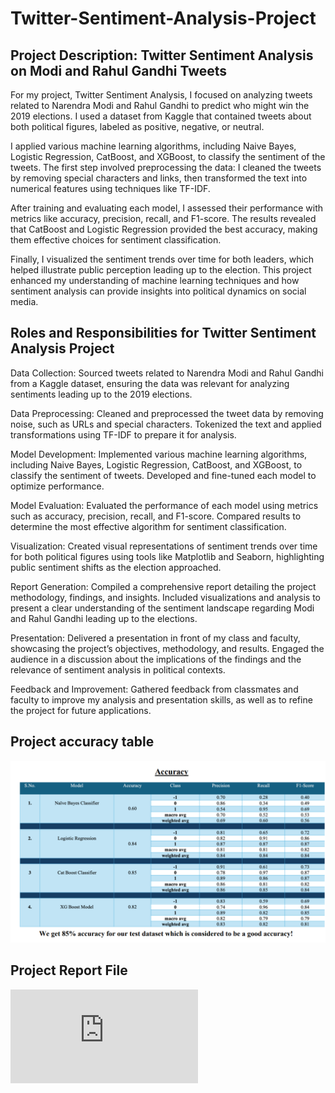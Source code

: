 # Twitter-Sentiment-Analysis-Project

## Project Description: Twitter Sentiment Analysis on Modi and Rahul Gandhi Tweets

For my project, Twitter Sentiment Analysis, I focused on analyzing tweets related to Narendra Modi and Rahul Gandhi to predict who might win the 2019 elections. I used a dataset from Kaggle that contained tweets about both political figures, labeled as positive, negative, or neutral.

I applied various machine learning algorithms, including Naive Bayes, Logistic Regression, CatBoost, and XGBoost, to classify the sentiment of the tweets. The first step involved preprocessing the data: I cleaned the tweets by removing special characters and links, then transformed the text into numerical features using techniques like TF-IDF.

After training and evaluating each model, I assessed their performance with metrics like accuracy, precision, recall, and F1-score. The results revealed that CatBoost and Logistic Regression provided the best accuracy, making them effective choices for sentiment classification.

Finally, I visualized the sentiment trends over time for both leaders, which helped illustrate public perception leading up to the election. This project enhanced my understanding of machine learning techniques and how sentiment analysis can provide insights into political dynamics on social media.

## Roles and Responsibilities for Twitter Sentiment Analysis Project

Data Collection: Sourced tweets related to Narendra Modi and Rahul Gandhi from a Kaggle dataset, ensuring the data was relevant for analyzing sentiments leading up to the 2019 elections.

Data Preprocessing: Cleaned and preprocessed the tweet data by removing noise, such as URLs and special characters. Tokenized the text and applied transformations using TF-IDF to prepare it for analysis.

Model Development: Implemented various machine learning algorithms, including Naive Bayes, Logistic Regression, CatBoost, and XGBoost, to classify the sentiment of tweets. Developed and fine-tuned each model to optimize performance.

Model Evaluation: Evaluated the performance of each model using metrics such as accuracy, precision, recall, and F1-score. Compared results to determine the most effective algorithm for sentiment classification.

Visualization: Created visual representations of sentiment trends over time for both political figures using tools like Matplotlib and Seaborn, highlighting public sentiment shifts as the election approached.

Report Generation: Compiled a comprehensive report detailing the project methodology, findings, and insights. Included visualizations and analysis to present a clear understanding of the sentiment landscape regarding Modi and Rahul Gandhi leading up to the elections.

Presentation: Delivered a presentation in front of my class and faculty, showcasing the project’s objectives, methodology, and results. Engaged the audience in a discussion about the implications of the findings and the relevance of sentiment analysis in political contexts.

Feedback and Improvement: Gathered feedback from classmates and faculty to improve my analysis and presentation skills, as well as to refine the project for future applications.

## Project accuracy table
![proeject-accuracy table](https://github.com/mdarman4002/Twitter-Sentiment-Analysis-Project/blob/main/Accuracy-table.png)

## Project Report File

![report-file](https://github.com/mdarman4002/Twitter-Sentiment-Analysis-Project/blob/main/Project_Report.pdf)

